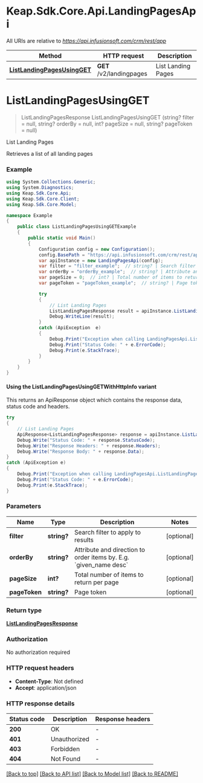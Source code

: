# Keap.Sdk.Core.Api.LandingPagesApi

All URIs are relative to *https://api.infusionsoft.com/crm/rest/app*

| Method | HTTP request | Description |
|--------|--------------|-------------|
| [**ListLandingPagesUsingGET**](LandingPagesApi.md#listlandingpagesusingget) | **GET** /v2/landingpages | List Landing Pages |

<a id="listlandingpagesusingget"></a>
# **ListLandingPagesUsingGET**
> ListLandingPagesResponse ListLandingPagesUsingGET (string? filter = null, string? orderBy = null, int? pageSize = null, string? pageToken = null)

List Landing Pages

Retrieves a list of all landing pages

### Example
```csharp
using System.Collections.Generic;
using System.Diagnostics;
using Keap.Sdk.Core.Api;
using Keap.Sdk.Core.Client;
using Keap.Sdk.Core.Model;

namespace Example
{
    public class ListLandingPagesUsingGETExample
    {
        public static void Main()
        {
            Configuration config = new Configuration();
            config.BasePath = "https://api.infusionsoft.com/crm/rest/app";
            var apiInstance = new LandingPagesApi(config);
            var filter = "filter_example";  // string? | Search filter to apply to results (optional) 
            var orderBy = "orderBy_example";  // string? | Attribute and direction to order items by. E.g. `given_name desc` (optional) 
            var pageSize = 0;  // int? | Total number of items to return per page (optional) 
            var pageToken = "pageToken_example";  // string? | Page token (optional) 

            try
            {
                // List Landing Pages
                ListLandingPagesResponse result = apiInstance.ListLandingPagesUsingGET(filter, orderBy, pageSize, pageToken);
                Debug.WriteLine(result);
            }
            catch (ApiException  e)
            {
                Debug.Print("Exception when calling LandingPagesApi.ListLandingPagesUsingGET: " + e.Message);
                Debug.Print("Status Code: " + e.ErrorCode);
                Debug.Print(e.StackTrace);
            }
        }
    }
}
```

#### Using the ListLandingPagesUsingGETWithHttpInfo variant
This returns an ApiResponse object which contains the response data, status code and headers.

```csharp
try
{
    // List Landing Pages
    ApiResponse<ListLandingPagesResponse> response = apiInstance.ListLandingPagesUsingGETWithHttpInfo(filter, orderBy, pageSize, pageToken);
    Debug.Write("Status Code: " + response.StatusCode);
    Debug.Write("Response Headers: " + response.Headers);
    Debug.Write("Response Body: " + response.Data);
}
catch (ApiException e)
{
    Debug.Print("Exception when calling LandingPagesApi.ListLandingPagesUsingGETWithHttpInfo: " + e.Message);
    Debug.Print("Status Code: " + e.ErrorCode);
    Debug.Print(e.StackTrace);
}
```

### Parameters

| Name | Type | Description | Notes |
|------|------|-------------|-------|
| **filter** | **string?** | Search filter to apply to results | [optional]  |
| **orderBy** | **string?** | Attribute and direction to order items by. E.g. &#x60;given_name desc&#x60; | [optional]  |
| **pageSize** | **int?** | Total number of items to return per page | [optional]  |
| **pageToken** | **string?** | Page token | [optional]  |

### Return type

[**ListLandingPagesResponse**](ListLandingPagesResponse.md)

### Authorization

No authorization required

### HTTP request headers

 - **Content-Type**: Not defined
 - **Accept**: application/json


### HTTP response details
| Status code | Description | Response headers |
|-------------|-------------|------------------|
| **200** | OK |  -  |
| **401** | Unauthorized |  -  |
| **403** | Forbidden |  -  |
| **404** | Not Found |  -  |

[[Back to top]](#) [[Back to API list]](../README.md#documentation-for-api-endpoints) [[Back to Model list]](../README.md#documentation-for-models) [[Back to README]](../README.md)

